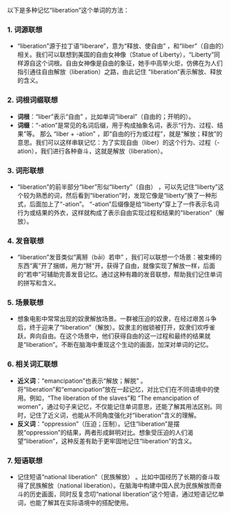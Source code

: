 以下是多种记忆“liberation”这个单词的方法：

### 1. 词源联想
 - “liberation”源于拉丁语“liberare”，意为“释放、使自由” ，和“liber”（自由的）相关。我们可以联想到美国的自由女神像（Statue of Liberty），“Liberty”同样源自这个词根。自由女神像是自由的象征，她手中高举火炬，仿佛在为人们指引通往自由解放（liberation）之路，由此记住 “liberation”表示解放、释放的含义。

### 2. 词根词缀联想
 - **词根**：“liber”表示“自由” ，比如单词“liberal”（自由的；开明的）。
 - **词缀**：“-ation”是常见的名词后缀，用于构成抽象名词，表示“行为、过程、结果”等。 那么 “liber + -ation” ，即“自由的行为或过程”，就是“解放；释放”的意思。我们可以这样串联记忆：为了实现自由（liber）的这个行为、过程（-ation），我们进行各种奋斗，这就是解放（liberation）。

### 3. 词形联想
 - “liberation”的前半部分“liber”形似“liberty”（自由） ，可以先记住“liberty”这个较为熟悉的词，然后看到“liberation”时，发现它像是“liberty”换了一种形式，后面加上了“-ation”。 “-ation”后缀像是给“liberty”穿上了一件表示名词行为或结果的外衣，这样就构成了表示自由实现过程和结果的“liberation”（解放）。

### 4. 发音联想
 - “liberation”发音类似“离掰（bāi）若申” ，我们可以联想一个场景：被束缚的东西“离”开了捆绑，用力“掰”开，获得了自由，就像实现了解放一样，后面的“若申”可辅助完善发音记忆。通过这种有趣的发音联想，帮助我们记住单词的拼写和含义。

### 5. 场景联想
 - 想象电影中常常出现的奴隶解放场景。一群被压迫的奴隶，在经过艰苦斗争后，终于迎来了“liberation”（解放）。奴隶主的枷锁被打开，奴隶们欢呼雀跃，奔向自由。在这个场景中，他们获得自由的这一过程和最终的结果就是“liberation”。不断在脑海中重现这个生动的画面，加深对单词的记忆。

### 6. 相关词汇联想
 - **近义词**：“emancipation”也表示“解放；解脱” 。将“liberation”和“emancipation”放在一起记忆，对比它们在不同语境中的使用。例如，“The liberation of the slaves”和 “The emancipation of women”，通过句子来记忆，不仅能记住单词意思，还能了解其用法区别。同时，记住了近义词，也能从不同角度强化对“liberation”含义的理解。
 - **反义词**：“oppression”（压迫；压制）。记住“liberation”是摆脱“oppression”的结果，两者形成鲜明对比。想象受压迫的人们渴望“liberation”，这种反差有助于更牢固地记住“liberation”的含义。

### 7. 短语联想
 - 记住短语“national liberation”（民族解放） 。比如中国经历了长期的奋斗取得了民族解放（national liberation）。在脑海中构建中国人民为民族解放而奋斗的历史画面，同时反复念叨“national liberation”这个短语，通过短语记忆单词，也能了解其在实际语境中的搭配使用。 